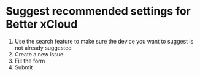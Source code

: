 # Suggest recommended settings for Better xCloud

1. Use the search feature to make sure the device you want to suggest is not already suggested
2. Create a new issue
3. Fill the form
4. Submit
